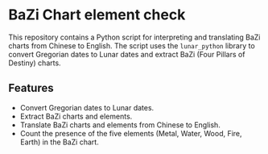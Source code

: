 # BaZi Chart element check

This repository contains a Python script for interpreting and translating BaZi charts from Chinese to English. The script uses the `lunar_python` library to convert Gregorian dates to Lunar dates and extract BaZi (Four Pillars of Destiny) charts.

## Features

- Convert Gregorian dates to Lunar dates.
- Extract BaZi charts and elements.
- Translate BaZi charts and elements from Chinese to English.
- Count the presence of the five elements (Metal, Water, Wood, Fire, Earth) in the BaZi chart.
